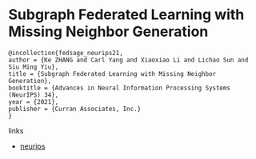 # Subgraph Federated Learning with Missing Neighbor Generation

```
@incollection{fedsage_neurips21,
author = {Ke ZHANG and Carl Yang and Xiaoxiao Li and Lichao Sun and Siu Ming Yiu},
title = {Subgraph Federated Learning with Missing Neighbor Generation},
booktitle = {Advances in Neural Information Processing Systems (NeurIPS) 34},
year = {2021},
publisher = {Curran Associates, Inc.}
}
```

links
- [neurips](https://neurips.cc/Conferences/2021/ScheduleMultitrack?event=26948)
